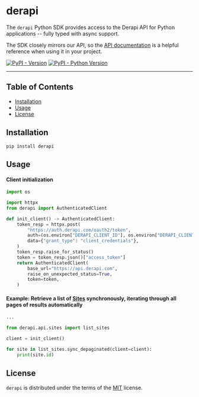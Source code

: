 # derapi

The `derapi` Python SDK provides access to the Derapi API for Python
applications -- fully typed with async support.

The SDK closely mirrors our API, so the [API documentation](https://docs.derapi.com) is a helpful reference when using it in your project.

[![PyPI - Version](https://img.shields.io/pypi/v/derapi.svg)](https://pypi.org/project/derapi)
[![PyPI - Python Version](https://img.shields.io/pypi/pyversions/derapi.svg)](https://pypi.org/project/derapi)

-----

## Table of Contents

- [Installation](#installation)
- [Usage](#usage)
- [License](#license)

## Installation

```shell
pip install derapi
```

## Usage

#### Client initialization

```python
import os

import httpx
from derapi import AuthenticatedClient

def init_client() -> AuthenticatedClient:
    token_resp = httpx.post(
        "https://auth.derapi.com/oauth2/token",
        auth=(os.environ["DERAPI_CLIENT_ID"], os.environ["DERAPI_CLIENT_SECRET"]),
        data={"grant_type": "client_credentials"},
    )
    token_resp.raise_for_status()
    token = token_resp.json()["access_token"]
    return AuthenticatedClient(
        base_url="https://api.derapi.com",
        raise_on_unexpected_status=True,
        token=token,
    )
```

#### Example: Retrieve a list of [Sites](https://docs.derapi.com/reference/listsites) synchronously, iterating through all pages of results automatically

```python
...

from derapi.api.sites import list_sites

client = init_client()

for site in list_sites.sync_depaginated(client=client):
    print(site.id)
```

## License

`derapi` is distributed under the terms of the [MIT](https://spdx.org/licenses/MIT.html) license.
